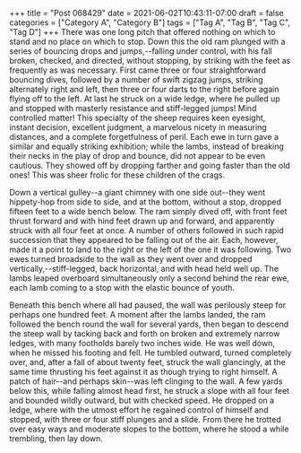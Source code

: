 +++
title = "Post 068429"
date = 2021-06-02T10:43:11-07:00
draft = false
categories = ["Category A", "Category B"]
tags = ["Tag A", "Tag B", "Tag C", "Tag D"]
+++
There was one long pitch that offered nothing on which to stand and no place on which to stop. Down this the old ram plunged with a series of bouncing drops and jumps,--falling under control, with his fall broken, checked, and directed, without stopping, by striking with the feet as frequently as was necessary. First came three or four straightforward bouncing dives, followed by a number of swift zigzag jumps, striking alternately right and left, then three or four darts to the right before again flying off to the left. At last he struck on a wide ledge, where he pulled up and stopped with masterly resistance and stiff-legged jumps! Mind controlled matter! This specialty of the sheep requires keen eyesight, instant decision, excellent judgment, a marvelous nicety in measuring distances, and a complete forgetfulness of peril. Each ewe in turn gave a similar and equally striking exhibition; while the lambs, instead of breaking their necks in the play of drop and bounce, did not appear to be even cautious. They showed off by dropping farther and going faster than the old ones! This was sheer frolic for these children of the crags.

Down a vertical gulley--a giant chimney with one side out--they went hippety-hop from side to side, and at the bottom, without a stop, dropped fifteen feet to a wide bench below. The ram simply dived off, with front feet thrust forward and with hind feet drawn up and forward, and apparently struck with all four feet at once. A number of others followed in such rapid succession that they appeared to be falling out of the air. Each, however, made it a point to land to the right or the left of the one it was following. Two ewes turned broadside to the wall as they went over and dropped vertically,--stiff-legged, back horizontal, and with head held well up. The lambs leaped overboard simultaneously only a second behind the rear ewe, each lamb coming to a stop with the elastic bounce of youth.

Beneath this bench where all had paused, the wall was perilously steep for perhaps one hundred feet. A moment after the lambs landed, the ram followed the bench round the wall for several yards, then began to descend the steep wall by tacking back and forth on broken and extremely narrow ledges, with many footholds barely two inches wide. He was well down, when he missed his footing and fell. He tumbled outward, turned completely over, and, after a fall of about twenty feet, struck the wall glancingly, at the same time thrusting his feet against it as though trying to right himself. A patch of hair--and perhaps skin--was left clinging to the wall. A few yards below this, while falling almost head first, he struck a slope with all four feet and bounded wildly outward, but with checked speed. He dropped on a ledge, where with the utmost effort he regained control of himself and stopped, with three or four stiff plunges and a slide. From there he trotted over easy ways and moderate slopes to the bottom, where he stood a while trembling, then lay down.
